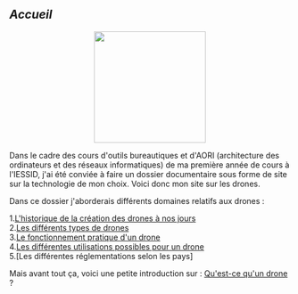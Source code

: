 ## ***Accueil***

<div style="text-align:center"><img src="https://images-na.ssl-images-amazon.com/images/I/51SIhgH8B2L._AC_SL1000_.jpg" height="200"></div>

Dans le cadre des cours d'outils bureautiques et d'AORI (architecture des ordinateurs et des réseaux informatiques) de ma première année de cours à l'IESSID, j'ai été conviée à faire un dossier documentaire sous forme de site sur la technologie de mon choix. Voici donc mon site sur les drones.

Dans ce dossier j'aborderais différents domaines relatifs aux drones :


1.[L'historique de la création des drones à nos jours](historique.md)  
2.[Les différents types de drones](cm.md)  
3.[Le fonctionnement pratique d'un drone](fonct.md)  
4.[Les différentes utilisations possibles pour un drone](uti.md)  
5.[Les différentes réglementations selon les pays]  

Mais avant tout ça, voici une petite introduction sur : [Qu'est-ce qu'un drone](intro.md) ?
